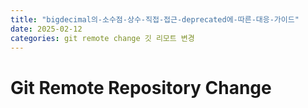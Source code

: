 ```yaml
---
title: "bigdecimal의-소수점-상수-직접-접근-deprecated에-따른-대응-가이드"
date: 2025-02-12
categories: git remote change 깃 리모트 변경
---
```

# Git Remote Repository Change
